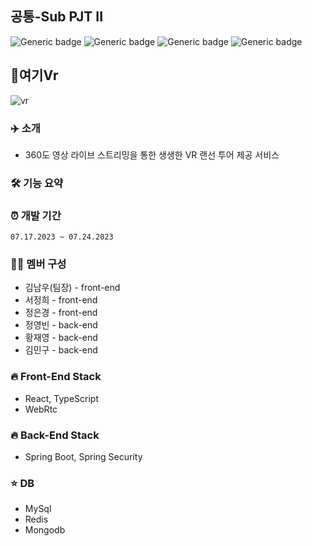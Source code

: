 ## 공통-Sub PJT II
![Generic badge](https://img.shields.io/badge/pycharm-3.8-yellowgreen.svg) ![Generic badge](https://img.shields.io/badge/Robo3T-1.4.4-green.svg) ![Generic badge](https://img.shields.io/badge/mongoDB-5.0-orange.svg) ![Generic badge](https://img.shields.io/badge/Flask-2.0.1-blue.svg)

 

## 🔗여기Vr
![vr](https://github.com/wjddudqls96/java/assets/59672589/4a680cbf-9663-4d63-8d64-a9b980d5fe52) 


### ✈️ 소개
- 360도 영상 라이브 스트리밍을 통한 생생한 VR 랜선 투어 제공 서비스
    
### 🛠 기능 요약 

### ⏰ 개발 기간
    07.17.2023 ~ 07.24.2023

### 👩‍💻 멤버 구성
- 김남우(팀장) - front-end
- 서정희 - front-end
- 정은경 - front-end
- 정영빈 - back-end
- 황재영 - back-end
- 김민구 - back-end

### 🔥 Front-End Stack
- React, TypeScript
- WebRtc

### 🔥 Back-End Stack
- Spring Boot, Spring Security

### ⭐ DB
- MySql
- Redis
- Mongodb
